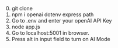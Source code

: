 0. git clone 
1. npm i openai dotenv express path 
2. Go to .env and enter your openAI API Key
3. node app.js
4. Go to localhost:5001 in browser. 
5. Press alt in input field to turn on AI Mode 
